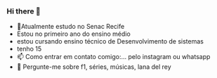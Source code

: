 ### Hi there 👋






- 🔭Atualmente estudo no Senac Recife
- Estou no primeiro ano do ensino médio
- estou cursando ensino técnico de Desenvolvimento de sistemas
- tenho 15
- 📫 Como entrar em contato comigo:… pelo instagram ou whatsapp
- 💬 Pergunte-me sobre f1, séries, músicas, lana del rey

